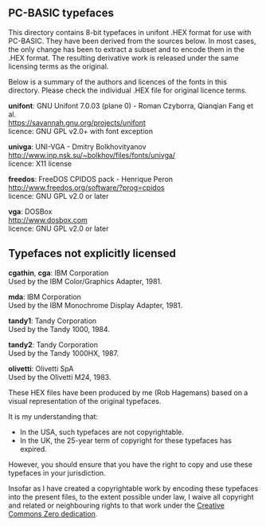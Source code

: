 PC-BASIC typefaces
------------------

This directory contains 8-bit typefaces in unifont .HEX format for use with PC-BASIC. They have been derived from the sources below.
In most cases, the only change has been to extract a subset and to encode them in the .HEX format. The resulting derivative work is
released under the same licensing terms as the original.

Below is a summary of the authors and licences of the fonts in this directory.
Please check the individual .HEX file for original licence terms.

**unifont**: GNU Unifont 7.0.03 (plane 0) - Roman Czyborra, Qianqian Fang et al.  
https://savannah.gnu.org/projects/unifont  
licence: GNU GPL v2.0+ with font exception  

**univga**: UNI-VGA - Dmitry Bolkhovityanov  
http://www.inp.nsk.su/~bolkhov/files/fonts/univga/  
licence: X11 license  

**freedos**: FreeDOS CPIDOS pack - Henrique Peron  
http://www.freedos.org/software/?prog=cpidos  
licence: GNU GPL v2.0 or later  

**vga**: DOSBox  
http://www.dosbox.com  
licence: GNU GPL v2.0 or later  


## Typefaces not explicitly licensed

**cgathin**, **cga**: IBM Corporation  
Used by the IBM Color/Graphics Adapter, 1981.  

**mda**: IBM Corporation  
Used by the IBM Monochrome Display Adapter, 1981.  

**tandy1**: Tandy Corporation  
Used by the Tandy 1000, 1984.  

**tandy2**: Tandy Corporation  
Used by the Tandy 1000HX, 1987.  

**olivetti**: Olivetti SpA  
Used by the Olivetti M24, 1983.  

These HEX files have been produced by me (Rob Hagemans)
based on a visual representation of the original typefaces.

It is my understanding that:  

- In the USA, such typefaces are not copyrightable.  
- In the UK, the 25-year term of copyright for these typefaces has expired.  

However, you should ensure that you have the right to copy and use these typefaces in your jurisdiction.  

Insofar as I have created a copyrightable work by encoding these typefaces into the
present files, to the extent possible under law, I waive all copyright
and related or neighbouring rights to that work under the
[Creative Commons Zero dedication](http://creativecommons.org/publicdomain/zero/1.0/).
